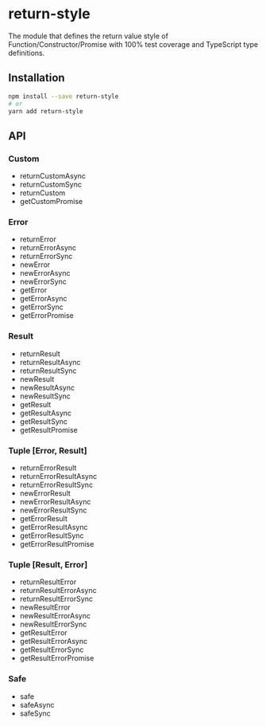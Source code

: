 # return-style

The module that defines the return value style of Function/Constructor/Promise with 100% test coverage and TypeScript type definitions.

## Installation

```sh
npm install --save return-style
# or
yarn add return-style
```

## API

### Custom

* returnCustomAsync
* returnCustomSync
* returnCustom
* getCustomPromise

### Error

* returnError
* returnErrorAsync
* returnErrorSync
* newError
* newErrorAsync
* newErrorSync
* getError
* getErrorAsync
* getErrorSync
* getErrorPromise

### Result

* returnResult
* returnResultAsync
* returnResultSync
* newResult
* newResultAsync
* newResultSync
* getResult
* getResultAsync
* getResultSync
* getResultPromise

### Tuple [Error, Result]

* returnErrorResult
* returnErrorResultAsync
* returnErrorResultSync
* newErrorResult
* newErrorResultAsync
* newErrorResultSync
* getErrorResult
* getErrorResultAsync
* getErrorResultSync
* getErrorResultPromise

### Tuple [Result, Error]

* returnResultError
* returnResultErrorAsync
* returnResultErrorSync
* newResultError
* newResultErrorAsync
* newResultErrorSync
* getResultError
* getResultErrorAsync
* getResultErrorSync
* getResultErrorPromise

### Safe

* safe
* safeAsync
* safeSync
